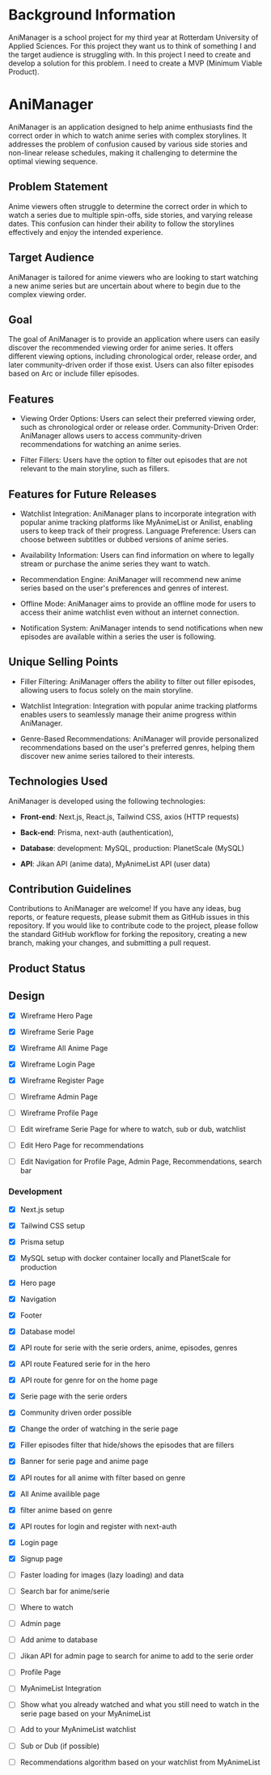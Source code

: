 # Background Information

AniManager is a school project for my third year at Rotterdam University of Applied Sciences. For this project they want us to think of something I and the target audience is struggling with. In this project I need to create and develop a solution for this problem. I need to create a MVP (Minimum Viable Product).

# AniManager

AniManager is an application designed to help anime enthusiasts find the correct order in which to watch anime series with complex storylines. It addresses the problem of confusion caused by various side stories and non-linear release schedules, making it challenging to determine the optimal viewing sequence.

## Problem Statement

Anime viewers often struggle to determine the correct order in which to watch a series due to multiple spin-offs, side stories, and varying release dates. This confusion can hinder their ability to follow the storylines effectively and enjoy the intended experience.

## Target Audience

AniManager is tailored for anime viewers who are looking to start watching a new anime series but are uncertain about where to begin due to the complex viewing order.

## Goal

The goal of AniManager is to provide an application where users can easily discover the recommended viewing order for anime series. It offers different viewing options, including chronological order, release order, and later community-driven order if those exist. Users can also filter episodes based on Arc or include filler episodes.

## Features

- Viewing Order Options: Users can select their preferred viewing order, such as chronological order or release order.
Community-Driven Order: AniManager allows users to access community-driven recommendations for watching an anime series.

- Filter Fillers: Users have the option to filter out episodes that are not relevant to the main storyline, such as fillers.

## Features for Future Releases

- Watchlist Integration: AniManager plans to incorporate integration with popular anime tracking platforms like MyAnimeList or Anilist, enabling users to keep track of their progress.
Language Preference: Users can choose between subtitles or dubbed versions of anime series.

- Availability Information: Users can find information on where to legally stream or purchase the anime series they want to watch.

- Recommendation Engine: AniManager will recommend new anime series based on the user's preferences and genres of interest.

- Offline Mode: AniManager aims to provide an offline mode for users to access their anime watchlist even without an internet connection.

- Notification System: AniManager intends to send notifications when new episodes are available within a series the user is following.

## Unique Selling Points

- Filler Filtering: AniManager offers the ability to filter out filler episodes, allowing users to focus solely on the main storyline.

- Watchlist Integration: Integration with popular anime tracking platforms enables users to seamlessly manage their anime progress within AniManager.

- Genre-Based Recommendations: AniManager will provide personalized recommendations based on the user's preferred genres, helping them discover new anime series tailored to their interests.

## Technologies Used

AniManager is developed using the following technologies:

- **Front-end**: Next.js, React.js, Tailwind CSS,  axios (HTTP requests)

- **Back-end**: Prisma, next-auth (authentication),

- **Database**: development: MySQL, production: PlanetScale (MySQL)

- **API**: Jikan API (anime data), MyAnimeList API (user data)


## Contribution Guidelines

Contributions to AniManager are welcome! If you have any ideas, bug reports, or feature requests, please submit them as GitHub issues in this repository. If you would like to contribute code to the project, please follow the standard GitHub workflow for forking the repository, creating a new branch, making your changes, and submitting a pull request.

## Product Status

## Design

- [x] Wireframe Hero Page
- [x] Wireframe Serie Page
- [x] Wireframe All Anime Page
- [x] Wireframe Login Page
- [x] Wireframe Register Page
- [ ] Wireframe Admin Page
- [ ] Wireframe Profile Page
- [ ] Edit wireframe Serie Page for where to watch, sub or dub, watchlist
- [ ] Edit Hero Page for recommendations
- [ ] Edit Navigation for Profile Page, Admin Page, Recommendations, search bar


### Development

- [x] Next.js setup
- [x] Tailwind CSS setup
- [x] Prisma setup
- [x] MySQL setup with docker container locally and PlanetScale for production
- [x] Hero page
- [x] Navigation
- [x] Footer
- [x] Database model
- [x] API route for serie with the serie orders, anime, episodes, genres
- [x] API route Featured serie for in the hero
- [x] API route for genre for on the home page
- [x] Serie page with the serie orders
- [x] Community driven order possible
- [x] Change the order of watching in the serie page
- [x] Filler episodes filter that hide/shows the episodes that are fillers 
- [x] Banner for serie page and anime page
- [x] API routes for all anime with filter based on genre
- [x] All Anime availible page
- [x] filter anime based on genre
- [x] API routes for login and register with next-auth
- [x] Login page
- [x] Signup page
- [ ] Faster loading for images (lazy loading) and data
- [ ] Search bar for anime/serie
- [ ] Where to watch
- [ ] Admin page
- [ ] Add anime to database
- [ ] Jikan API for admin page to search for anime to add to the serie order
- [ ] Profile Page
- [ ] MyAnimeList Integration 
- [ ] Show what you already watched and what you still need to watch in the serie page based on your MyAnimeList
- [ ] Add to your MyAnimeList watchlist
- [ ] Sub or Dub (if possible)
- [ ] Recommendations algorithm based on your watchlist from MyAnimeList

